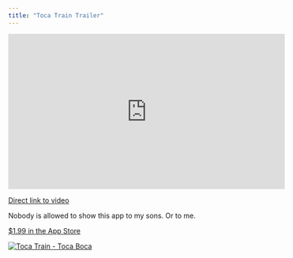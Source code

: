 ```yaml
---
title: "Toca Train Trailer"
---
```

<p><iframe width="560" height="315" src="http://www.youtube.com/embed/t0qZ0EG-mSA" frameborder="0" allowfullscreen></iframe></p>
<p><a href="http://www.youtube.com/watch?v=t0qZ0EG-mSA">Direct link to video</a></p>
<p>Nobody is allowed to show this app to my sons. Or to me.</p>
<p><a href="http://target.georiot.com/Proxy.ashx?grid=9646&id=6PFrOqNV4B8&offerid=162397&type=3&subid=0&tmpid=3664&RD_PARM1=http%253A%252F%252Fitunes.apple.com%252Fca%252Fapp%252Ftoca-train%252Fid521640355%253Fmt%253D8%2526uo%253D4%2526partnerId%253D30" target="itunes_store">$1.99 in the App Store</a></p>
<p><a href="http://target.georiot.com/Proxy.ashx?grid=9646&id=6PFrOqNV4B8&offerid=162397&type=3&subid=0&tmpid=3664&RD_PARM1=http%253A%252F%252Fitunes.apple.com%252Fca%252Fapp%252Ftoca-train%252Fid521640355%253Fmt%253D8%2526uo%253D4%2526partnerId%253D30" target="itunes_store"><img src="http://r.mzstatic.com/images/web/linkmaker/badge_appstore-lrg.gif" alt="Toca Train - Toca Boca" style="border: 0;"/></a></p>
